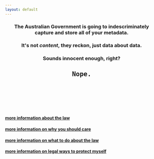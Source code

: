 ```yaml
---
layout: default
---
```


<div align="center">
    <h3>The Australian Government is going to indescriminately
    capture and store all of your metadata.</h3>
    <h3>It's not <em>content</em>, they reckon, just data about data.</h3>
    <h3>Sounds innocent enough, right?</h3>
    <h2><kbd>Nope.</kbd><h2>
</div>

<div style="padding-top: 15%">
<h4 class="text-center">
<span class="glyphicon glyphicon-book"></span> <a href="/law/">more information about the law</a></h4>
<h4 class="text-center">
<span class="glyphicon glyphicon-user"></span> <a href="/care/">more information on why you should care</a></h4>
<h4 class="text-center">
<span class="glyphicon glyphicon-alert"></span> <a href="/dosomething/">more information on what to do about the law</a></h4>
<h4 class="text-center">
  <span class="glyphicon glyphicon-lock"></span> <a href="/protect/">more information on legal ways to protect myself</a></h4>
  </div>
